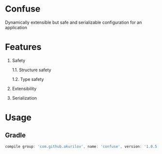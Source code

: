 # Confuse
Dynamically extensible but safe and serializable configuration for an
application

# Features

1. Safety

    1.1. Structure safety

    1.2. Type safety

2. Extensibility

3. Serialization

# Usage

## Gradle

```groovy
compile group: 'com.github.akurilov', name: 'confuse', version: '1.0.5'
```

